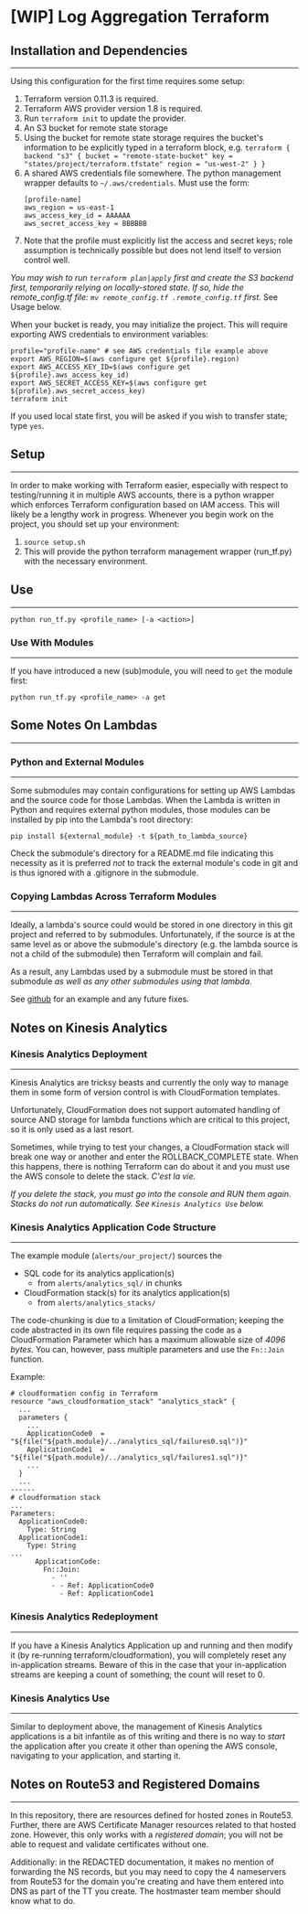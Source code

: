 # [WIP] Log Aggregation Terraform

## Installation and Dependencies
---

Using this configuration for the first time requires some setup:
1. Terraform version 0.11.3 is required.
1. Terraform AWS provider version 1.8 is required.
  1. Run `terraform init` to update the provider.
1. An S3 bucket for remote state storage
  1. Using the bucket for remote state storage requires the bucket's information to be explicitly typed in a terraform block, e.g.
    ```
    terraform {
      backend "s3" {
        bucket = "remote-state-bucket"
        key = "states/project/terraform.tfstate"
        region = "us-west-2"
      }
    }
    ```
1. A shared AWS credentials file somewhere. The python management wrapper defaults to `~/.aws/credentials`. Must use the form:
    ```
    [profile-name]
    aws_region = us-east-1
    aws_access_key_id = AAAAAA
    aws_secret_access_key = BBBBBB
    ```
  1. Note that the profile must explicitly list the access and secret keys; role assumption is technically possible but does not lend itself to version control well.

*You may wish to run *`terraform plan|apply`* first and create the S3 backend
_first_, temporarily relying on locally-stored state. If so, hide the
remote\_config.tf file: `mv remote_config.tf .remote_config.tf` first.* See
Usage below.

When your bucket is ready, you may initialize the project. This will require exporting AWS credentials to environment variables:
```
profile="profile-name" # see AWS credentials file example above
export AWS_REGION=$(aws configure get ${profile}.region)
export AWS_ACCESS_KEY_ID=$(aws configure get ${profile}.aws_access_key_id)
export AWS_SECRET_ACCESS_KEY=$(aws configure get ${profile}.aws_secret_access_key)
terraform init
```

If you used local state first, you will be asked if you wish to transfer state; type `yes`.


## Setup
---

In order to make working with Terraform easier, especially with respect to
testing/running it in multiple AWS accounts, there is a python wrapper which
enforces Terraform configuration based on IAM access. This will likely be a
lengthy work in progress. Whenever you begin work on the project, you should
set up your environment:

1. `source setup.sh`
  1. This will provide the python terraform management wrapper (run\_tf.py) with the necessary environment.


## Use
---
`python run_tf.py <profile_name> [-a <action>]`


### Use With Modules
---

If you have introduced a new (sub)module, you will need to `get` the module first:

```
python run_tf.py <profile_name> -a get
```


## Some Notes On Lambdas
---

### Python and External Modules
---

Some submodules may contain configurations for setting up AWS Lambdas and the
source code for those Lambdas. When the Lambda is written in Python and
requires external python modules, those modules can be installed by pip into
the Lambda's root directory:

```
pip install ${external_module} -t ${path_to_lambda_source}
```

Check the submodule's directory for a README.md file indicating this necessity
as it is preferred _not_ to track the external module's code in git and is thus
ignored with a .gitignore in the submodule.


### Copying Lambdas Across Terraform Modules
---

Ideally, a lambda's source could would be stored in one directory in this git
project and referred to by submodules. Unfortunately, if the source is at the
same level as or above the submodule's directory (e.g. the lambda source is not
a child of the submodule) then Terraform will complain and fail.

As a result, any Lambdas used by a submodule must be stored in that submodule
_as well as any other submodules using that lambda_.

See [github](https://github.com/hashicorp/terraform/issues/12929) for an example and any future fixes.


## Notes on Kinesis Analytics

### Kinesis Analytics Deployment
---

Kinesis Analytics are tricksy beasts and currently the only way to manage them
in some form of version control is with CloudFormation templates.

Unfortunately, CloudFormation does not support automated handling of source AND
storage for lambda functions which are critical to this project, so it is only
used as a last resort.

Sometimes, while trying to test your changes, a CloudFormation stack will break
one way or another and enter the ROLLBACK\_COMPLETE state. When this happens,
there is nothing Terraform can do about it and you must use the AWS console to
delete the stack. _C'est la vie._

*_If you delete the stack, you must go into the console and RUN them again.
Stacks do not run automatically. See `Kinesis Analytics Use` below._*


### Kinesis Analytics Application Code Structure
---

The example module (`alerts/our_project/`) sources the

* SQL code for its analytics application(s)
    * from `alerts/analytics_sql/` in chunks
* CloudFormation stack(s) for its analytics application(s)
    * from `alerts/analytics_stacks/`
    
The code-chunking is due to a limitation of CloudFormation; keeping the code
abstracted in its own file requires passing the code as a CloudFormation
Parameter which has a maximum allowable size of *4096 bytes*. You can, however,
pass multiple parameters and use the `Fn::Join` function.

Example:

```
# cloudformation config in Terraform
resource "aws_cloudformation_stack" "analytics_stack" {
  ...
  parameters {
    ...
    ApplicationCode0  = "${file("${path.module}/../analytics_sql/failures0.sql")}"
    ApplicationCode1  = "${file("${path.module}/../analytics_sql/failures1.sql")}"
    ...
  }
  ...
------
# cloudformation stack
...
Parameters:
  ApplicationCode0:
    Type: String
  ApplicationCode1:
    Type: String
...
      ApplicationCode:
        Fn::Join:
          - ''
          - - Ref: ApplicationCode0
            - Ref: ApplicationCode1
```


### Kinesis Analytics Redeployment
---

If you have a Kinesis Analytics Application up and running and then modify it
(by re-running terraform/cloudformation), you will completely reset any
in-application streams. Beware of this in the case that your in-application
streams are keeping a count of something; the count will reset to 0.


### Kinesis Analytics Use
---

Similar to deployment above, the management of Kinesis Analytics applications
is a bit infantile as of this writing and there is no way to _start_ the
application after you create it other than opening the AWS console, navigating
to your application, and starting it.

## Notes on Route53 and Registered Domains
---

In this repository, there are resources defined for hosted zones in Route53.
Further, there are AWS Certificate Manager resources related to that hosted
zone. However, this only works with a _registered domain_; you will not be able
to request and validate certificates without one.

Additionally: in the REDACTED documentation, it makes no mention of forwarding the
NS records, but you may need to copy the 4 nameservers from Route53 for the
domain you're creating and have them entered into DNS as part of the TT you
create. The hostmaster team member should know what to do.
